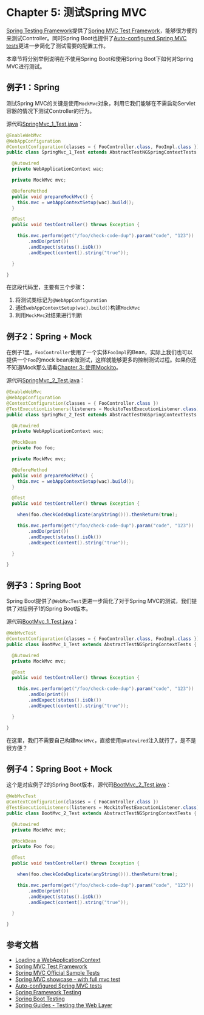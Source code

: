 # Chapter 5: 测试Spring MVC

[Spring Testing Framework][doc-spring-framework-testing]提供了[Spring MVC Test Framework][doc-spring-mvc-test-framework]，能够很方便的来测试Controller。同时Spring Boot也提供了[Auto-configured Spring MVC tests][doc-auto-configured-spring-mvc-tests]更进一步简化了测试需要的配置工作。

本章节将分别举例说明在不使用Spring Boot和使用Spring Boot下如何对Spring MVC进行测试。

## 例子1：Spring

测试Spring MVC的关键是使用`MockMvc`对象，利用它我们能够在不需启动Servlet容器的情况下测试Controller的行为。

源代码[SpringMvc_1_Test.java][src-SpringMvc_1_Test.java]：

```java
@EnableWebMvc
@WebAppConfiguration
@ContextConfiguration(classes = { FooController.class, FooImpl.class })
public class SpringMvc_1_Test extends AbstractTestNGSpringContextTests {

  @Autowired
  private WebApplicationContext wac;

  private MockMvc mvc;

  @BeforeMethod
  public void prepareMockMvc() {
    this.mvc = webAppContextSetup(wac).build();
  }

  @Test
  public void testController() throws Exception {

    this.mvc.perform(get("/foo/check-code-dup").param("code", "123"))
        .andDo(print())
        .andExpect(status().isOk())
        .andExpect(content().string("true"));

  }

}
```

在这段代码里，主要有三个步骤：

1. 将测试类标记为`@WebAppConfiguration`
1. 通过`webAppContextSetup(wac).build()`构建`MockMvc`
1. 利用`MockMvc`对结果进行判断

## 例子2：Spring + Mock

在例子1里，`FooController`使用了一个实体`FooImpl`的Bean，实际上我们也可以提供一个`Foo`的mock bean来做测试，这样就能够更多的控制测试过程。如果你还不知道Mock那么请看[Chapter 3: 使用Mockito][chapter_3_mockito]。

源代码[SpringMvc_2_Test.java][src-SpringMvc_2_Test.java]：

```java
@EnableWebMvc
@WebAppConfiguration
@ContextConfiguration(classes = { FooController.class })
@TestExecutionListeners(listeners = MockitoTestExecutionListener.class)
public class SpringMvc_2_Test extends AbstractTestNGSpringContextTests {

  @Autowired
  private WebApplicationContext wac;

  @MockBean
  private Foo foo;

  private MockMvc mvc;

  @BeforeMethod
  public void prepareMockMvc() {
    this.mvc = webAppContextSetup(wac).build();
  }

  @Test
  public void testController() throws Exception {

    when(foo.checkCodeDuplicate(anyString())).thenReturn(true);

    this.mvc.perform(get("/foo/check-code-dup").param("code", "123"))
        .andDo(print())
        .andExpect(status().isOk())
        .andExpect(content().string("true"));

  }

}
```


## 例子3：Spring Boot

Spring Boot提供了`@WebMvcTest`更进一步简化了对于Spring MVC的测试，我们提供了对应例子1的Spring Boot版本。

源代码[BootMvc_1_Test.java][src-BootMvc_1_Test.java]：

```java
@WebMvcTest
@ContextConfiguration(classes = { FooController.class, FooImpl.class })
public class BootMvc_1_Test extends AbstractTestNGSpringContextTests {

  @Autowired
  private MockMvc mvc;

  @Test
  public void testController() throws Exception {

    this.mvc.perform(get("/foo/check-code-dup").param("code", "123"))
        .andDo(print())
        .andExpect(status().isOk())
        .andExpect(content().string("true"));

  }

}
```

在这里，我们不需要自己构建`MockMvc`，直接使用`@Autowired`注入就行了，是不是很方便？

## 例子4：Spring Boot + Mock

这个是对应例子2的Spring Boot版本，源代码[BootMvc_2_Test.java][src-BootMvc_2_Test.java]：

```java
@WebMvcTest
@ContextConfiguration(classes = { FooController.class })
@TestExecutionListeners(listeners = MockitoTestExecutionListener.class)
public class BootMvc_2_Test extends AbstractTestNGSpringContextTests {

  @Autowired
  private MockMvc mvc;

  @MockBean
  private Foo foo;

  @Test
  public void testController() throws Exception {

    when(foo.checkCodeDuplicate(anyString())).thenReturn(true);

    this.mvc.perform(get("/foo/check-code-dup").param("code", "123"))
        .andDo(print())
        .andExpect(status().isOk())
        .andExpect(content().string("true"));

  }

}
```


## 参考文档

* [Loading a WebApplicationContext][doc-spring-WebApplicationContext]
* [Spring MVC Test Framework][doc-spring-mvc-test-framework]
* [Spring MVC Official Sample Tests][gh-spring-mvc-official-sample-tests]
* [Spring MVC showcase - with full mvc test][gh-spring-mvc-showcase]
* [Auto-configured Spring MVC tests][doc-auto-configured-spring-mvc-tests]
* [Spring Framework Testing][doc-spring-framework-testing]
* [Spring Boot Testing][doc-spring-boot-testing]
* [Spring Guides - Testing the Web Layer][guide-testing-the-web-layer]

[chapter_3_mockito]: chapter_3_mockito.md
[guide-testing-the-web-layer]: https://spring.io/guides/gs/testing-web/
[doc-spring-framework-testing]: http://docs.spring.io/spring/docs/current/spring-framework-reference/htmlsingle/#testing
[doc-spring-WebApplicationContext]: https://docs.spring.io/spring/docs/4.3.9.RELEASE/spring-framework-reference/html/integration-testing.html#testcontext-ctx-management-web
[doc-spring-boot-testing]: http://docs.spring.io/spring-boot/docs/1.5.4.RELEASE/reference/htmlsingle/#boot-features-testing
[javadoc-AutoConfigureMockMvc]: http://docs.spring.io/spring-boot/docs/1.5.4.RELEASE/api/org/springframework/boot/test/autoconfigure/web/servlet/AutoConfigureMockMvc.html
[doc-auto-configured-spring-mvc-tests]: http://docs.spring.io/spring-boot/docs/1.5.4.RELEASE/reference/htmlsingle/#boot-features-testing-spring-boot-applications-testing-autoconfigured-mvc-tests
[doc-spring-mvc-test-framework]: https://docs.spring.io/spring/docs/4.3.9.RELEASE/spring-framework-reference/htmlsingle/#spring-mvc-test-framework
[gh-spring-mvc-official-sample-tests]: https://github.com/spring-projects/spring-framework/tree/master/spring-test/src/test/java/org/springframework/test/web/servlet/samples
[gh-spring-mvc-showcase]: https://github.com/spring-projects/spring-mvc-showcase
[src-SpringMvc_1_Test.java]: mvc/src/test/java/me/chanjar/spring1/SpringMvc_1_Test.java
[src-SpringMvc_2_Test.java]: mvc/src/test/java/me/chanjar/spring2/SpringMvc_2_Test.java
[src-BootMvc_1_Test.java]: mvc/src/test/java/me/chanjar/springboot1/BootMvc_1_Test.java
[src-BootMvc_2_Test.java]: mvc/src/test/java/me/chanjar/springboot2/BootMvc_2_Test.java
